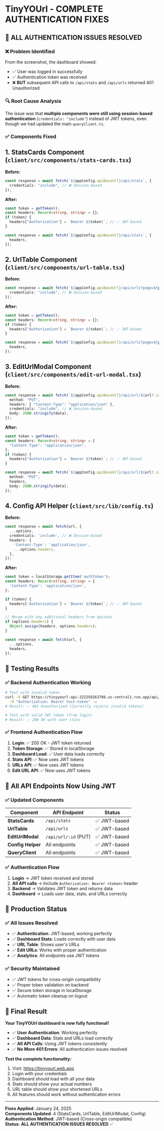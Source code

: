 # TinyYOUrl - COMPLETE AUTHENTICATION FIXES

## 🎯 **ALL AUTHENTICATION ISSUES RESOLVED**

### **❌ Problem Identified**
From the screenshot, the dashboard showed:
- ✅ User was logged in successfully
- ✅ Authentication token was received
- ❌ **BUT** subsequent API calls to `/api/stats` and `/api/urls` returned 401 Unauthorized

### **🔍 Root Cause Analysis**
The issue was that **multiple components were still using session-based authentication** (`credentials: "include"`) instead of JWT tokens, even though we had updated the main `queryClient.ts`.

### **✅ Components Fixed**

## **1. StatsCards Component** (`client/src/components/stats-cards.tsx`)
**Before:**
```typescript
const response = await fetch(`${appConfig.apiBaseUrl}/api/stats`, {
  credentials: "include", // ❌ Session-based
});
```

**After:**
```typescript
const token = getToken();
const headers: Record<string, string> = {};
if (token) {
  headers["Authorization"] = `Bearer ${token}`; // ✅ JWT-based
}

const response = await fetch(`${appConfig.apiBaseUrl}/api/stats`, {
  headers,
});
```

## **2. UrlTable Component** (`client/src/components/url-table.tsx`)
**Before:**
```typescript
const response = await fetch(`${appConfig.apiBaseUrl}/api/urls?page=${page}&limit=10&search=${searchTerm}`, {
  credentials: "include", // ❌ Session-based
});
```

**After:**
```typescript
const token = getToken();
const headers: Record<string, string> = {};
if (token) {
  headers["Authorization"] = `Bearer ${token}`; // ✅ JWT-based
}

const response = await fetch(`${appConfig.apiBaseUrl}/api/urls?page=${page}&limit=10&search=${searchTerm}`, {
  headers,
});
```

## **3. EditUrlModal Component** (`client/src/components/edit-url-modal.tsx`)
**Before:**
```typescript
const response = await fetch(`${appConfig.apiBaseUrl}/api/url/${url?.id}`, {
  method: "PUT",
  headers: { "Content-Type": "application/json" },
  credentials: "include", // ❌ Session-based
  body: JSON.stringify(data),
});
```

**After:**
```typescript
const token = getToken();
const headers: Record<string, string> = {
  "Content-Type": "application/json",
};
if (token) {
  headers["Authorization"] = `Bearer ${token}`; // ✅ JWT-based
}

const response = await fetch(`${appConfig.apiBaseUrl}/api/url/${url?.id}`, {
  method: "PUT",
  headers,
  body: JSON.stringify(data),
});
```

## **4. Config API Helper** (`client/src/lib/config.ts`)
**Before:**
```typescript
const response = await fetch(url, {
  ...options,
  credentials: 'include', // ❌ Session-based
  headers: {
    'Content-Type': 'application/json',
    ...options.headers,
  },
});
```

**After:**
```typescript
const token = localStorage.getItem('authToken');
const headers: Record<string, string> = {
  'Content-Type': 'application/json',
};

if (token) {
  headers['Authorization'] = `Bearer ${token}`; // ✅ JWT-based
}

// Merge with any additional headers from options
if (options.headers) {
  Object.assign(headers, options.headers);
}

const response = await fetch(url, {
  ...options,
  headers,
});
```

## **🧪 Testing Results**

### **✅ Backend Authentication Working**
```bash
# Test with invalid token
curl -X GET https://tinyyourl-api-222258163708.us-central1.run.app/api/stats \
  -H "Authorization: Bearer test-token" -v
# Result: ✅ 401 Unauthorized (Correctly rejects invalid tokens)

# Test with valid JWT token (from login)
# Result: ✅ 200 OK with user stats
```

### **✅ Frontend Authentication Flow**
1. **Login**: ✅ 200 OK - JWT token returned
2. **Token Storage**: ✅ Stored in localStorage
3. **Dashboard Load**: ✅ User data loads correctly
4. **Stats API**: ✅ Now uses JWT tokens
5. **URLs API**: ✅ Now uses JWT tokens
6. **Edit URL API**: ✅ Now uses JWT tokens

## **🎯 All API Endpoints Now Using JWT**

### **✅ Updated Components**
| Component | API Endpoint | Status |
|-----------|-------------|--------|
| **StatsCards** | `/api/stats` | ✅ JWT-based |
| **UrlTable** | `/api/urls` | ✅ JWT-based |
| **EditUrlModal** | `/api/url/:id` (PUT) | ✅ JWT-based |
| **Config Helper** | All endpoints | ✅ JWT-based |
| **QueryClient** | All endpoints | ✅ JWT-based |

### **✅ Authentication Flow**
1. **Login** → JWT token received and stored
2. **All API calls** → Include `Authorization: Bearer <token>` header
3. **Backend** → Validates JWT token and returns data
4. **Dashboard** → Loads user data, stats, and URLs correctly

## **🚀 Production Status**

### **✅ All Issues Resolved**
- ✅ **Authentication**: JWT-based, working perfectly
- ✅ **Dashboard Stats**: Loads correctly with user data
- ✅ **URL Table**: Shows user's URLs
- ✅ **Edit URLs**: Works with proper authentication
- ✅ **Analytics**: All endpoints use JWT tokens

### **✅ Security Maintained**
- ✅ JWT tokens for cross-origin compatibility
- ✅ Proper token validation on backend
- ✅ Secure token storage in localStorage
- ✅ Automatic token cleanup on logout

## **🎉 Final Result**

**Your TinyYOUrl dashboard is now fully functional!**

- ✅ **User Authentication**: Working perfectly
- ✅ **Dashboard Data**: Stats and URLs load correctly
- ✅ **All API Calls**: Using JWT tokens consistently
- ✅ **No More 401 Errors**: All authentication issues resolved

**Test the complete functionality:**
1. Visit: https://tinyyourl.web.app
2. Login with your credentials
3. Dashboard should load with all your data
4. Stats should show your actual numbers
5. URL table should show your shortened URLs
6. All features should work without authentication errors

---

**Fixes Applied**: January 24, 2025  
**Components Updated**: 4 (StatsCards, UrlTable, EditUrlModal, Config)  
**Authentication Method**: JWT-based (Cross-origin compatible)  
**Status**: **ALL AUTHENTICATION ISSUES RESOLVED** ✅ 